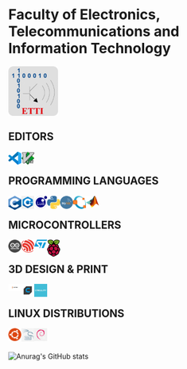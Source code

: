 # **Faculty of Electronics, Telecommunications and Information Technology**
[<img align="center" alt="C language" width="100px" src="images\ETTI.png" />][Etti_site]

## EDITORS
[<img align="left" alt="Visual Studio Code" width="26px" src="https://raw.githubusercontent.com/github/explore/80688e429a7d4ef2fca1e82350fe8e3517d3494d/topics/visual-studio-code/visual-studio-code.png" />][VS_site]
[<img align="left" alt="Vim" width="26px" src="images\vim.png" />][Vim_site]

<br />

## PROGRAMMING LANGUAGES
[<img align="left" alt="C language" width="26px" src="images\C_language.png" />][C_site]
[<img align="left" alt="C++ language" width="26px" src="images\Cpp_language.png" />][C++_site]
[<img align="left" alt="Lua language" width="26px" src="images\Lua_language.png" />][Lua_site]
[<img align="left" alt="Python language" width="26px" src="images\Python_language.png" />][Python_site]
[<img align="left" alt="mysql" width="26px" src="images\mysql.png" />][Mysql_site]
[<img align="left" alt="Octave" width="26px" src="images\octave.png" />][Octave_site]
[<img align="left" alt="Matlab" width="26px" src="images\matlab.png" />][Matlab_site]

<br />

## MICROCONTROLLERS
[<img align="left" alt="arduino" width="26px" src="images\arduino.png" />][Arduino_site]
[<img align="left" alt="espressif" width="26px" src="images\espressif.png" />][Espressif_site]
[<img align="left" alt="STMicroellectronics" width="26px" src="images\STM.png" />][STM_site]
[<img align="left" alt="Raspberry pi" width="26px" src="images\raspberry_pi.png" />][RPI_site]

<br />

## 3D DESIGN & PRINT
[<img align="left" alt="Autodesk inventor" width="26px" src="images\autodesk_inventor.png" />][Inventor_site]
[<img align="left" alt="Cura" width="26px" src="images\Ultimaker_cura.png" />][Cura_site]
[<img align="left" alt="Creality" width="26px" src="images\creality.png" />][Creality_site]

<br />

## LINUX DISTRIBUTIONS
[<img align="left" alt="Ubuntu" width="26px" src="images\ubuntu.png" />][Ubuntu_site]
[<img align="left" alt="Kali" width="26px" src="images\kali.png" />][Kali_site]
[<img align="left" alt="Raspbian" width="26px" src="images\raspbian.png" />][Raspbian_site]

<br />
<br />

![Anurag's GitHub stats](https://github-readme-stats.vercel.app/api?username=snouragan&show_icons=true&theme=cobalt)

[thingiverse]: https://www.thingiverse.com/snou/designs
[VS_site]: https://code.visualstudio.com/
[Vim_site]: https://www.vim.org
[C_site]: https://en.wikipedia.org/wiki/C_(programming_language)
[C++_site]: https://en.wikipedia.org/wiki/CPP
[Lua_site]: https://www.lua.org/
[Python_site]: https://www.python.org/
[Mysql_site]: https://www.mysql.com/
[Octave_site]: https://www.gnu.org/software/octave/index
[Matlab_site]: https://www.mathworks.com/products/matlab.html
[Arduino_site]: https://www.arduino.cc/
[Espressif_site]: https://www.espressif.com/
[STM_site]: https://www.st.com/content/st_com/en.html
[RPI_site]: https://www.raspberrypi.org/
[Inventor_site]: https://www.autodesk.com/products/inventor/overview
[Cura_site]: https://ultimaker.com/software/ultimaker-cura
[Creality_site]: https://www.creality.com/
[Ubuntu_site]: https://ubuntu.com/
[Kali_site]: https://www.kali.org/
[Raspbian_site]: https://www.raspberrypi.com/software/
[Etti_site]: http://www.electronica.pub.ro/